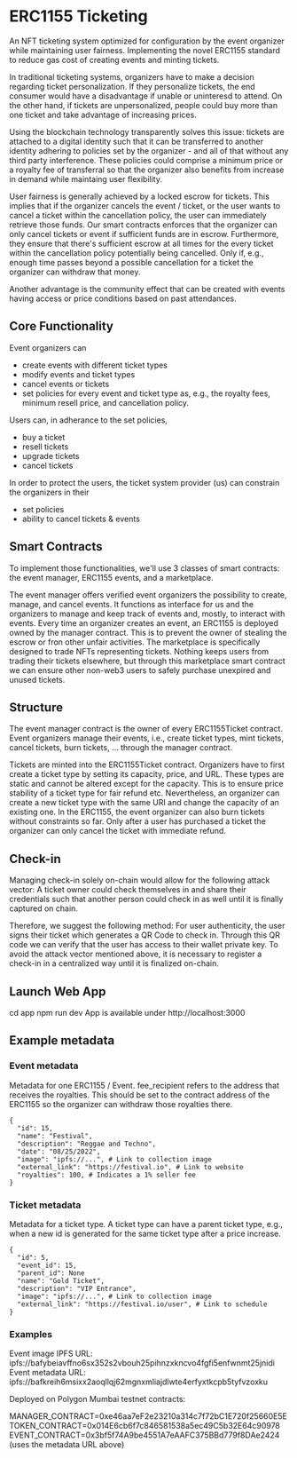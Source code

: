 # ERC1155 Ticketing

An NFT ticketing system optimized for configuration by the event organizer while maintaining user fairness. Implementing the novel ERC1155 standard to reduce gas cost of creating events and minting tickets.

In traditional ticketing systems, organizers have to make a decision regarding ticket personalization. If they personalize tickets, the end consumer would have a disadvantage if unable or uninteresd to attend. On the other hand, if tickets are unpersonalized, people could buy more than one ticket and take advantage of increasing prices.

Using the blockchain technology transparently solves this issue: tickets are attached to a digital identity such that it can be transferred to another identity adhering to policies set by the organizer - and all of that without any third party interference. These policies could comprise a minimum price or a royalty fee of transferral so that the organizer also benefits from increase in demand while maintaing user flexibility. 

User fairness is generally achieved by a locked escrow for tickets. This implies that if the organizer cancels the event / ticket, or the user wants to cancel a ticket within the cancellation policy, the user can immediately retrieve those funds. Our smart contracts enforces that the organizer can only cancel tickets or event if sufficient funds are in escrow. Furthermore, they ensure that there's sufficient escrow at all times for the every ticket within the cancellation policy potentially being cancelled. Only if, e.g., enough time passes beyond a possible cancellation for a ticket the organizer can withdraw that money. 

Another advantage is the community effect that can be created with events having access or price conditions based on past attendances.

## Core Functionality

Event organizers can 
- create events with different ticket types
- modify events and ticket types
- cancel events or tickets
- set policies for every event and ticket type as, e.g., the royalty fees, minimum resell price, and cancellation policy.

Users can, in adherance to the set policies,
- buy a ticket
- resell tickets
- upgrade tickets
- cancel tickets

In order to protect the users, the ticket system provider (us) can constrain the organizers in their 
- set policies
- ability to cancel tickets & events

## Smart Contracts

To implement those functionalities, we'll use 3 classes of smart contracts: the event manager, ERC1155 events, and a marketplace. 

The event manager offers verified event organizers the possibility to create, manage, and cancel events. It functions as interface for us and the organizers to manage and keep track of events and, mostly, to interact with events. 
Every time an organizer creates an event, an ERC1155 is deployed owned by the manager contract. This is to prevent the owner of stealing the escrow or fron other unfair activities. 
The marketplace is specifically designed to trade NFTs representing tickets. Nothing keeps users from trading their tickets elsewhere, but through this marketplace smart contract we can ensure other non-web3 users to safely purchase unexpired and unused tickets.

## Structure

The event manager contract is the owner of every ERC1155Ticket contract. Event organizers manage their events, i.e., create ticket types, mint tickets, cancel tickets, burn tickets, ... through the manager contract. 

Tickets are minted into the ERC1155Ticket contract. Organizers have to first create a ticket type by setting its capacity, price, and URL. These types are static and cannot be altered except for the capacity. This is to ensure price stability of a ticket type for fair refund etc. Nevertheless, an organizer can create a new ticket type with the same URI and change the capacity of an existing one. In the ERC1155, the event organizer can also burn tickets without constraints so far. Only after a user has purchased a ticket the organizer can only cancel the ticket with immediate refund.

## Check-in

Managing check-in solely on-chain would allow for the following attack vector: A ticket owner could check themselves in and share their credentials such that another person could check in as well until it is finally captured on chain.

Therefore, we suggest the following method: For user authenticity, the user signs their ticket which generates a QR Code to check in. Through this QR code we can verify that the user has access to their wallet private key. To avoid the attack vector mentioned above, it is necessary to register a check-in in a centralized way until it is finalized on-chain.

## Launch Web App

cd app
npm run dev
App is available under http://localhost:3000

## Example metadata

### Event metadata
Metadata for one ERC1155 / Event. fee_recipient refers to the address that receives the royalties. This should be set to the contract address of the ERC1155 so the organizer can withdraw those royalties there.
```
{
  "id": 15,
  "name": "Festival",
  "description": "Reggae and Techno",
  "date": "08/25/2022",
  "image": "ipfs://...", # Link to collection image
  "external_link": "https://festival.io", # Link to website
  "royalties": 100, # Indicates a 1% seller fee
}
```

### Ticket metadata
Metadata for a ticket type. A ticket type can have a parent ticket type, e.g., when a new id is generated for the same ticket type after a price increase. 
```
{
  "id": 5,
  "event_id": 15,
  "parent_id": None
  "name": "Gold Ticket",
  "description": "VIP Entrance",
  "image": "ipfs://...", # Link to collection image
  "external_link": "https://festival.io/user", # Link to schedule
}
```

### Examples
Event image IPFS URL: ipfs://bafybeiavffno6sx352s2vbouh25pihnzxkncvo4fgfi5enfwnmt25jnidi
Event metadata URL: ipfs://bafkreih6msixx2aoqllqj62mgnxmliajdlwte4erfyxtkcpb5tyfvzoxku


Deployed on Polygon Mumbai testnet contracts:

MANAGER_CONTRACT=0xe46aa7eF2e23210a314c7f72bC1E720f25660E5E
TOKEN_CONTRACT=0x014E6cb6f7c846581538a5ec49C5b32E64c90978
EVENT_CONTRACT=0x3bf5f74A9be4551A7eAAFC375BBd779f8DAe2424 (uses the metadata URL above)
